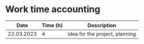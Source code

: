 # Work time accounting
| Date        | Time (h)  | Description           |
| ----------- |-----------|-----------------------|
| 22.03.2023  | 4         |idea for the project, planning |
